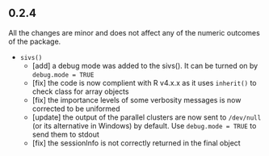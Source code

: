 ## 0.2.4

All the changes are minor and does not affect any of the numeric outcomes of the package.

- `sivs()`
    - [add] a debug mode was added to the sivs(). It can be turned on by `debug.mode = TRUE`
    - [fix] the code is now complient with R v4.x.x as it uses `inherit()` to check class for array objects
    - [fix] the importance levels of some verbosity messages is now corrected to be uniformed
    - [update] the output of the parallel clusters are now sent to `/dev/null` (or its alternative in Windows) by default. Use `debug.mode = TRUE` to send them to stdout
    - [fix] the sessionInfo is not correctly returned in the final object